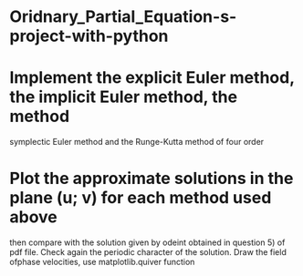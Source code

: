 # Oridnary_Partial_Equation-s-project-with-python

# Implement the explicit Euler method, the implicit Euler method, the method
symplectic Euler method and the Runge-Kutta method of four order

# Plot the approximate solutions in the plane (u; v) for each method used above 
then compare with the solution given by odeint obtained in question 5) of pdf file.
Check again the periodic character of the solution.
Draw the field ofphase velocities, use matplotlib.quiver function
